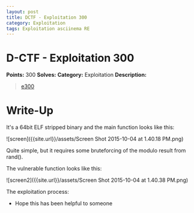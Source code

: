 ```yaml
---
layout: post
title: DCTF - Exploitation 300
category: Exploitation
tags: Exploitation asciinema RE
---
```


# D-CTF - Exploitation 300
**Points:** 300
**Solves:** 
**Category:** Exploitation
**Description:**

> [e300]({{site.url}}/assets/dctf-e300)

# Write-Up

It's a 64bit ELF stripped binary and the main function looks like this:

![screen]({{site.url}}/assets/Screen Shot 2015-10-04 at 1.40.18 PM.png)

Quite simple, but it requires some bruteforcing of the modulo result from rand().  

The vulnerable function looks like this:

![screen2]({{site.url}}/assets/Screen Shot 2015-10-04 at 1.40.38 PM.png)

The exploitation process:

<script type="text/javascript" src="https://asciinema.org/a/27294.js" id="asciicast-27294" data-speed="2" async></script>

* Hope this has been helpful to someone